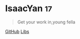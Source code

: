 <!-- _coverpage.md -->


# IsaacYan <small>17</small>

> Get your work in,young fella


[GitHub](https://github.com/docsifyjs/docsify/)
[Libs](/README)